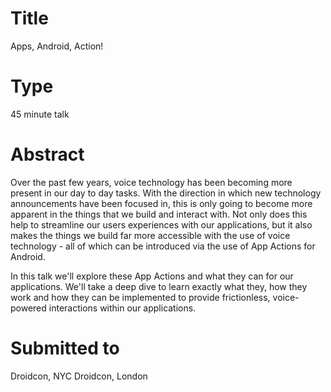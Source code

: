 # Title

Apps, Android, Action!

# Type

45 minute talk

# Abstract


Over the past few years, voice technology has been becoming more present in our day to day tasks. With the direction in which new technology announcements have been focused in, this is only going to become more apparent in the things that we build and interact with. Not only does this help to streamline our users experiences with our applications, but it also makes the things we build far more accessible with the use of voice technology - all of which can be introduced via the use of App Actions for Android.

In this talk we'll explore these App Actions and what they can for our applications. We'll take a deep dive to learn exactly what they, how they work and how they can be implemented to provide frictionless, voice-powered interactions within our applications.

# Submitted to

Droidcon, NYC
Droidcon, London
